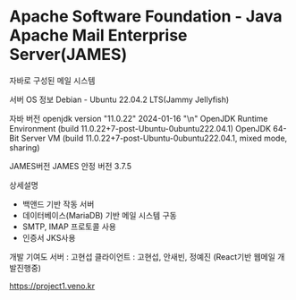 # Apache Software Foundation - Java Apache Mail Enterprise Server(JAMES)
 자바로 구성된 메일 시스템
 
 서버 OS 정보
 Debian - Ubuntu 22.04.2 LTS(Jammy Jellyfish)
 
 자바 버전
 openjdk version "11.0.22" 2024-01-16 "\n"
 OpenJDK Runtime Environment (build 11.0.22+7-post-Ubuntu-0ubuntu222.04.1)
 OpenJDK 64-Bit Server VM (build 11.0.22+7-post-Ubuntu-0ubuntu222.04.1, mixed mode, sharing)

 JAMES버전
 JAMES 안정 버전 3.7.5

 상세설명
 - 백앤드 기반 작동 서버
 - 데이터베이스(MariaDB) 기반 메일 시스템 구동
 - SMTP, IMAP 프로토콜 사용
 - 인증서 JKS사용
 
 개발 기여도
 서버 : 고현섭
 클라이언트 : 고현섭, 안새빈, 정예진 (React기반 웹메일 개발진행중)


 https://project1.veno.kr
 
